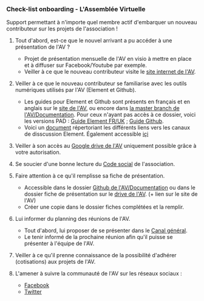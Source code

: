 ### Check-list onboarding - L'Assemblée Virtuelle 

Support permettant à n'importe quel membre actif d'embarquer un nouveau contributeur sur les projets de l'association ! 

1. Tout d'abord, est-ce que le nouvel arrivant a pu accéder à une présentation de l'AV ? 
   - Projet de présentation mensuelle de l'AV en visio à mettre en place et à diffuser sur Facebook/Youtube par exemple.
   - Veiller à ce que le nouveau contributeur visite le [site internet de l'AV](https://www.virtual-assembly.org).

2. Veiller à ce que le nouveau contributeur se familiarise avec les outils numériques utilisés par l'AV (Element et Github).
   - Les guides pour Element et Github sont présents en français et en anglais sur le [site de l'AV](https://www.virtual-assembly.org/version-wordpress-2/), ou encore dans [la master branch de l'AV/Documentation](https://github.com/assemblee-virtuelle/Documentation). Pour ceux n'ayant pas accès à ce dossier, voici les versions PAD : [Guide Element FR/UK](https://pad.lescommuns.org/t9kD-4xLTAa-LlQNV-iNUw) ; [Guide Github](https://pad.lescommuns.org/MFT1rhHhSJuSofyaGroiFw). 
   - Voici un [document](https://github.com/assemblee-virtuelle/Documentation/blob/master/Guide%20du%20nouvel%20arrivant/Acc%C3%A8s%20aux%20diff%C3%A9rents%20canaux%20de%20communication%20Element.md) répertoriant les différents liens vers les canaux de disscussion Element. Également accessible [içi](https://pad.lescommuns.org/DuVPghA7QTiFaGzkzKDnfw)

3. Veiller à son accès au [Google drive de l'AV](https://drive.google.com/drive/folders/0By8nyiKT594tc2FaaHFPaFlfNk0?usp=sharing) uniquement possible grâce à votre autorisation.

4. Se soucier d'une bonne lecture du [Code social](https://drive.google.com/file/d/1JT2xHVmxKgYsa8YHjYIwSeUXMsXrc49C/view?usp=sharing) de l'association.
 
5. Faire attention à ce qu'il remplisse sa fiche de présentation.
   - Accessible dans le dossier [Github de l'AV/Documentation](https://github.com/assemblee-virtuelle/Documentation/blob/master/Fiche%20de%20pr%C3%A9sentation%20AV.md) ou dans le dossier fiche de présentation sur le [drive de l'AV](https://drive.google.com/file/d/1-QgWYTkWd3BKT5r1_bcovluh1foQcuRK/view?usp=sharing). (+ lien sur le site de l'AV)
   - Créer une copie dans le dossier fiches complétées et la remplir.
   
6. Lui informer du planning des réunions de l'AV.
   - Tout d'abord, lui proposer de se présenter dans le [Canal général](https://app.element.io/#/room/#general:matrix.virtual-assembly.org). 
   - Le tenir informé de la prochaine réunion afin qu'il puisse se présenter à l'équipe de l'AV.
   
7. Veiller à ce qu'il prenne connaissance de la possibilité d'adhérer (cotisations) aux projets de l'AV.

8. L'amener à suivre la communauté de l'AV sur les réseaux sociaux :
   - [Facebook](https://www.facebook.com/AssembleeVirtuelle/)
   - [Twitter](https://twitter.com/AssembleeV?ref_src=twsrc%5Egoogle%7Ctwcamp%5Eserp%7Ctwgr%5Eauthor)
